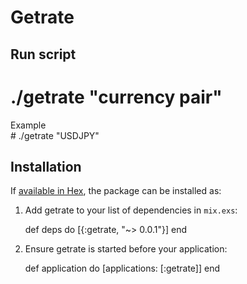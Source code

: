 # Getrate

## Run script
  # ./getrate "currency pair"<br>
  Example<br>
    # ./getrate "USDJPY"
    
  

## Installation

If [available in Hex](https://hex.pm/docs/publish), the package can be installed as:

  1. Add getrate to your list of dependencies in `mix.exs`:

        def deps do
          [{:getrate, "~> 0.0.1"}]
        end

  2. Ensure getrate is started before your application:

        def application do
          [applications: [:getrate]]
        end

